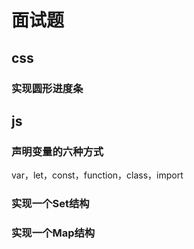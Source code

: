 # 面试题

## css

### 实现圆形进度条

## js

### 声明变量的六种方式

var，let，const，function，class，import

### 实现一个Set结构

### 实现一个Map结构
